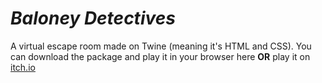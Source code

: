 # *Baloney Detectives*
A virtual escape room made on Twine (meaning it's HTML and CSS). You can download the package and play it in your browser here **OR** play it on [itch.io](https://lis547-group-2.itch.io/baloney-detectives)
